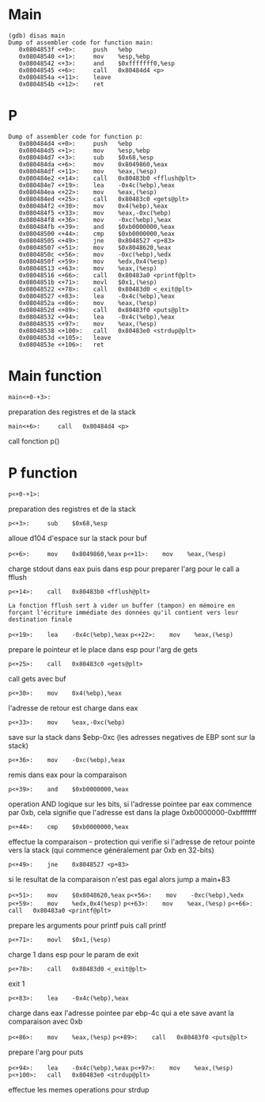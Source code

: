 # Main
```
(gdb) disas main
Dump of assembler code for function main:
   0x0804853f <+0>:     push   %ebp
   0x08048540 <+1>:     mov    %esp,%ebp
   0x08048542 <+3>:     and    $0xfffffff0,%esp
   0x08048545 <+6>:     call   0x80484d4 <p>
   0x0804854a <+11>:    leave  
   0x0804854b <+12>:    ret  
```

# P
```
Dump of assembler code for function p:
   0x080484d4 <+0>:     push   %ebp
   0x080484d5 <+1>:     mov    %esp,%ebp
   0x080484d7 <+3>:     sub    $0x68,%esp
   0x080484da <+6>:     mov    0x8049860,%eax
   0x080484df <+11>:    mov    %eax,(%esp)
   0x080484e2 <+14>:    call   0x80483b0 <fflush@plt>
   0x080484e7 <+19>:    lea    -0x4c(%ebp),%eax
   0x080484ea <+22>:    mov    %eax,(%esp)
   0x080484ed <+25>:    call   0x80483c0 <gets@plt>
   0x080484f2 <+30>:    mov    0x4(%ebp),%eax
   0x080484f5 <+33>:    mov    %eax,-0xc(%ebp)
   0x080484f8 <+36>:    mov    -0xc(%ebp),%eax
   0x080484fb <+39>:    and    $0xb0000000,%eax
   0x08048500 <+44>:    cmp    $0xb0000000,%eax
   0x08048505 <+49>:    jne    0x8048527 <p+83>
   0x08048507 <+51>:    mov    $0x8048620,%eax
   0x0804850c <+56>:    mov    -0xc(%ebp),%edx
   0x0804850f <+59>:    mov    %edx,0x4(%esp)
   0x08048513 <+63>:    mov    %eax,(%esp)
   0x08048516 <+66>:    call   0x80483a0 <printf@plt>
   0x0804851b <+71>:    movl   $0x1,(%esp)
   0x08048522 <+78>:    call   0x80483d0 <_exit@plt>
   0x08048527 <+83>:    lea    -0x4c(%ebp),%eax
   0x0804852a <+86>:    mov    %eax,(%esp)
   0x0804852d <+89>:    call   0x80483f0 <puts@plt>
   0x08048532 <+94>:    lea    -0x4c(%ebp),%eax
   0x08048535 <+97>:    mov    %eax,(%esp)
   0x08048538 <+100>:   call   0x80483e0 <strdup@plt>
   0x0804853d <+105>:   leave  
   0x0804853e <+106>:   ret  
```

# Main function

`main<+0-+3>:`

preparation des registres et de la stack

`main<+6>:     call   0x80484d4 <p>`

call fonction p()

# P function

`p<+0-+1>:`

preparation des registres et de la stack

`p<+3>:     sub    $0x68,%esp`

alloue d104 d'espace sur la stack pour buf

`p<+6>:     mov    0x8049860,%eax`
`p<+11>:    mov    %eax,(%esp)`

charge stdout dans eax puis dans esp pour preparer l'arg pour le call a fflush

`p<+14>:    call   0x80483b0 <fflush@plt>`

```
La fonction fflush sert à vider un buffer (tampon) en mémoire en forçant l'écriture immédiate des données qu'il contient vers leur destination finale
```


`p<+19>:    lea    -0x4c(%ebp),%eax`
`p<+22>:    mov    %eax,(%esp)`

prepare le pointeur et le place dans esp pour l'arg de gets

`p<+25>:    call   0x80483c0 <gets@plt>`

call gets avec buf

`p<+30>:    mov    0x4(%ebp),%eax`

l'adresse de retour est charge dans eax

`p<+33>:    mov    %eax,-0xc(%ebp)`

save sur la stack dans $ebp-0xc (les adresses negatives de EBP sont sur la stack)

`p<+36>:    mov    -0xc(%ebp),%eax`

remis dans eax pour la comparaison

`p<+39>:    and    $0xb0000000,%eax`

operation AND logique sur les bits, si l'adresse pointee par eax commence par 0xb, cela signifie que l'adresse est dans la plage 0xb0000000-0xbfffffff

`p<+44>:    cmp    $0xb0000000,%eax`

effectue la comparaison - protection qui verifie si l'adresse de retour pointe vers la stack (qui commence généralement par 0xb en 32-bits)

`p<+49>:    jne    0x8048527 <p+83>`

si le resultat de la comparaison n'est pas egal alors jump a main+83

`p<+51>:    mov    $0x8048620,%eax`
`p<+56>:    mov    -0xc(%ebp),%edx`
`p<+59>:    mov    %edx,0x4(%esp)`
`p<+63>:    mov    %eax,(%esp)`
`p<+66>:    call   0x80483a0 <printf@plt>`

prepare les arguments pour printf puis call printf

`p<+71>:    movl   $0x1,(%esp)`

charge 1 dans esp pour le param de exit


`p<+78>:    call   0x80483d0 <_exit@plt>`

exit 1

`p<+83>:    lea    -0x4c(%ebp),%eax`

charge dans eax l'adresse pointee par ebp-4c qui a ete save avant la comparaison avec 0xb

`p<+86>:    mov    %eax,(%esp)`
`p<+89>:    call   0x80483f0 <puts@plt>`

prepare l'arg pour puts


`p<+94>:    lea    -0x4c(%ebp),%eax`
`p<+97>:    mov    %eax,(%esp)`
`p<+100>:   call   0x80483e0 <strdup@plt>`

effectue les memes operations pour strdup